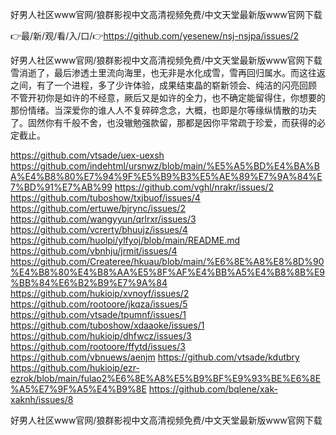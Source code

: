 好男人社区www官网/狼群影视中文高清视频免费/中文天堂最新版www官网下载

👉最/新/观/看/入/口/👉https://github.com/yesenew/nsj-nsjpa/issues/2

好男人社区www官网/狼群影视中文高清视频免费/中文天堂最新版www官网下载雪消逝了，最后渗透土里流向海里，也无非是水化成雪，雪再回归属水。而这往返之间，有了一个进程，多了少许体验，成果结束晶的崭新领会、纯洁的闪亮回顾
不管开初你是如许的不经意，厥后又是如许的全力，也不确定能留得住，你想要的那份情绪。当深爱你的谁人人不复碎碎念念，大概，也即是尔等缘纵情散的功夫了。固然你有千般不舍，也没辙勉强款留，那都是因你平常疏于珍爱，而获得的必定截止。


https://github.com/vtsade/uex-uexsh
https://github.com/indehtml/ursnwz/blob/main/%E5%A5%BD%E4%BA%BA%E4%B8%80%E7%94%9F%E5%B9%B3%E5%AE%89%E7%9A%84%E7%BD%91%E7%AB%99
https://github.com/vghl/nrakr/issues/2
https://github.com/tuboshow/txjbuof/issues/4
https://github.com/ertuwe/bjrync/issues/2
https://github.com/wangyyun/qrlrxr/issues/3
https://github.com/vcrerty/bhuujz/issues/4
https://github.com/huolpi/ylfyoj/blob/main/README.md
https://github.com/vbnhju/jrmit/issues/4
https://github.com/Createree/hkuau/blob/main/%E6%8E%A8%E8%8D%90%E4%B8%80%E4%B8%AA%E5%8F%AF%E4%BB%A5%E4%B8%8B%E9%BB%84%E6%B2%B9%E7%9A%84
https://github.com/hukioip/xvnoyf/issues/2
https://github.com/rootoore/jkqza/issues/5
https://github.com/vtsade/tpumnf/issues/1
https://github.com/tuboshow/xdaaoke/issues/1
https://github.com/hukioip/dhfwcz/issues/3
https://github.com/rootoore/ffytd/issues/3
https://github.com/vbnuews/aenjm
https://github.com/vtsade/kdutbry
https://github.com/hukioip/ezr-ezrok/blob/main/fulao2%E6%8E%A8%E5%B9%BF%E9%93%BE%E6%8E%A5%E7%9F%A5%E4%B9%8E
https://github.com/bqlene/xak-xaknh/issues/8

好男人社区www官网/狼群影视中文高清视频免费/中文天堂最新版www官网下载
